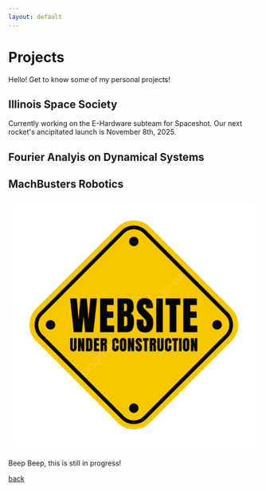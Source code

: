 ```yaml
---
layout: default
---
```


# Projects

Hello! Get to know some of my personal projects!

## Illinois Space Society 

Currently working on the E-Hardware subteam for Spaceshot. Our next rocket's ancipitated launch is November 8th, 2025.

## Fourier Analyis on Dynamical Systems


## MachBusters Robotics

![In Progress](assets/img/inprogress.png)

Beep Beep, this is still in progress!

[back](./)
